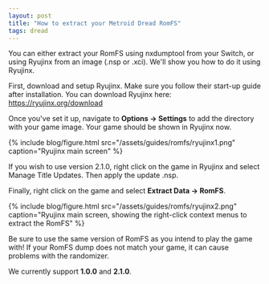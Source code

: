 ```yaml
---
layout: post
title: "How to extract your Metroid Dread RomFS"
tags: dread
---
```

You can either extract your RomFS using nxdumptool from your Switch, or using Ryujinx from an image (.nsp or .xci). We'll show you how to do it using Ryujinx.

First, download and setup Ryujinx. Make sure you follow their start-up guide after installation. You can download Ryujinx here: <https://ryujinx.org/download>

Once you've set it up, navigate to **Options -> Settings** to add the directory with your game image. Your game should be shown in Ryujinx now.

{% include blog/figure.html src="/assets/guides/romfs/ryujinx1.png" caption="Ryujinx main screen" %}

If you wish to use version 2.1.0, right click on the game in Ryujinx and select Manage Title Updates. Then apply the update .nsp.

Finally, right click on the game and select **Extract Data -> RomFS**.

{% include blog/figure.html src="/assets/guides/romfs/ryujinx2.png" caption="Ryujinx main screen, showing the right-click context menus to extract the RomFS" %}

Be sure to use the same version of RomFS as you intend to play the game with! If your RomFS dump does not match your game, it can cause problems with the randomizer.

We currently support **1.0.0** and **2.1.0**.
